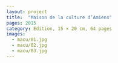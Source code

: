 ```yaml
---
layout: project
title:  "Maison de la culture d’Amiens"
pages: 2015
category: Edition, 15 × 20 cm, 64 pages
images:
  - macu/01.jpg
  - macu/02.jpg
  - macu/03.jpg
---
```

